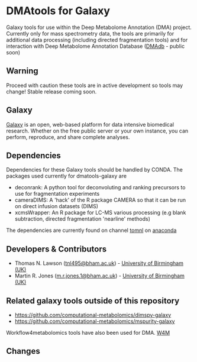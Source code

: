 DMAtools for Galaxy
========================
Galaxy tools for use within the Deep Metabolome Annotation (DMA) project. Currently only for mass spectrometry data, the tools are primarily for additional data processing (including directed fragmentation tools) and for interaction with Deep Metabolome Annotation Database ([DMAdb](https://github.com/computational-metabolomics/dmadb) -  public soon)

Warning
------
Proceed with caution these tools are in active development so tools may change! Stable release coming soon.

Galaxy
------
[Galaxy](https://galaxyproject.org/) is an open, web-based platform for data intensive biomedical research. Whether on the free public server or your own instance, you can perform, reproduce, and share complete analyses. 

Dependencies
------
Dependencies for these Galaxy tools should be handled by CONDA. The packages used currently for dmatools-galaxy are 

* deconrank: A python tool for deconvoluting and ranking precursors to use for fragmentation experiments
* cameraDIMS: A 'hack' of the R package CAMERA so that it can be run on direct infusion datasets (DIMS)
* xcmsWrapper: An R package for LC-MS various processing (e.g blank subtraction, directed fragmentation 'nearline' methods)

The dependencies are currently found on channel  [tomnl](https://anaconda.org/tomnl/r-xcmswrapper) on [anaconda](https://anaconda.org/tomnl/r-xcmswrapper)

Developers & Contributors
-------------------------
 - Thomas N. Lawson (tnl495@bham.ac.uk) - [University of Birmingham (UK)](http://www.birmingham.ac.uk/index.aspx) 
 - Martin R. Jones (m.r.jones.1@bham.ac.uk) - [University of Birmingham (UK)](http://www.birmingham.ac.uk/index.aspx)

Related galaxy tools outside of this repository
-------------------------
 -  https://github.com/computational-metabolomics/dimspy-galaxy
 -  https://github.com/computational-metabolomics/mspurity-galaxy

Workflow4metabolomics tools have also been used for DMA. [W4M](http://workflow4metabolomics.org/)



Changes
-------

